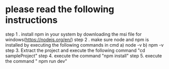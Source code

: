 # please read the following instructions
step 1 . install npm in your system by downloading the msi file for windows(https://nodejs.org/en/)
step 2 . make sure node and npm is installed by executing the following commands in cmd
a) node -v
b) npm -v
step 3. Extract the project and execute the following command "cd sampleProject"
step 4. execute the command "npm install"
step 5. execute the command " npm run dev"
